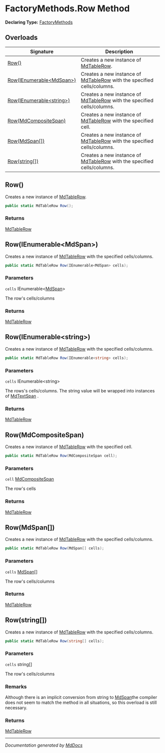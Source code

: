 ﻿# FactoryMethods.Row Method

**Declaring Type:** [FactoryMethods](../index.md)

## Overloads

| Signature                                           | Description                                                                                          |
| --------------------------------------------------- | ---------------------------------------------------------------------------------------------------- |
| [Row()](#row)                                       | Creates a new instance of [MdTableRow](../../MdTableRow/index.md).                                   |
| [Row(IEnumerable\<MdSpan\>)](#rowienumerablemdspan) | Creates a new instance of [MdTableRow](../../MdTableRow/index.md) with the specified cells\/columns. |
| [Row(IEnumerable\<string\>)](#rowienumerablestring) | Creates a new instance of [MdTableRow](../../MdTableRow/index.md) with the specified cells\/columns. |
| [Row(MdCompositeSpan)](#rowmdcompositespan)         | Creates a new instance of [MdTableRow](../../MdTableRow/index.md) with the specified cell.           |
| [Row(MdSpan\[\])](#rowmdspan)                       | Creates a new instance of [MdTableRow](../../MdTableRow/index.md) with the specified cells\/columns. |
| [Row(string\[\])](#rowstring)                       | Creates a new instance of [MdTableRow](../../MdTableRow/index.md) with the specified cells\/columns. |

## Row()

Creates a new instance of [MdTableRow](../../MdTableRow/index.md).

```csharp
public static MdTableRow Row();
```

### Returns

[MdTableRow](../../MdTableRow/index.md)

## Row(IEnumerable\<MdSpan\>)

Creates a new instance of [MdTableRow](../../MdTableRow/index.md) with the specified cells\/columns.

```csharp
public static MdTableRow Row(IEnumerable<MdSpan> cells);
```

### Parameters

`cells`  IEnumerable\<[MdSpan](../../MdSpan/index.md)\>

The row's cells\/columns

### Returns

[MdTableRow](../../MdTableRow/index.md)

## Row(IEnumerable\<string\>)

Creates a new instance of [MdTableRow](../../MdTableRow/index.md) with the specified cells\/columns.

```csharp
public static MdTableRow Row(IEnumerable<string> cells);
```

### Parameters

`cells`  IEnumerable\<string\>

The rows's cells\/columns. The string value will be wrapped into instances of [MdTextSpan](../../MdTextSpan/index.md) .

### Returns

[MdTableRow](../../MdTableRow/index.md)

## Row(MdCompositeSpan)

Creates a new instance of [MdTableRow](../../MdTableRow/index.md) with the specified cell.

```csharp
public static MdTableRow Row(MdCompositeSpan cell);
```

### Parameters

`cell`  [MdCompositeSpan](../../MdCompositeSpan/index.md)

The row's cells

### Returns

[MdTableRow](../../MdTableRow/index.md)

## Row(MdSpan\[\])

Creates a new instance of [MdTableRow](../../MdTableRow/index.md) with the specified cells\/columns.

```csharp
public static MdTableRow Row(MdSpan[] cells);
```

### Parameters

`cells`  [MdSpan](../../MdSpan/index.md)\[\]

The row's cells\/columns

### Returns

[MdTableRow](../../MdTableRow/index.md)

## Row(string\[\])

Creates a new instance of [MdTableRow](../../MdTableRow/index.md) with the specified cells\/columns.

```csharp
public static MdTableRow Row(string[] cells);
```

### Parameters

`cells`  string\[\]

The row's cells\/columns

### Remarks

Although there is an implicit conversion from string to [MdSpan](../../MdSpan/index.md)the compiler does not seem to match the method in all situations, so this overload is still necessary.

### Returns

[MdTableRow](../../MdTableRow/index.md)

___

*Documentation generated by [MdDocs](https://github.com/ap0llo/mddocs)*
